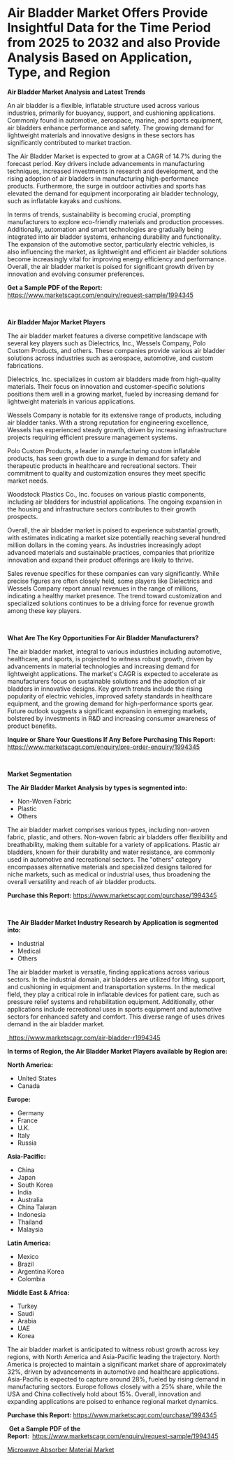 <p><h1>Air Bladder Market Offers Provide Insightful Data for the Time Period from 2025 to 2032 and also Provide Analysis Based on Application, Type, and Region</h1></p><p><strong>Air Bladder Market Analysis and Latest Trends</strong></p>
<p><p>An air bladder is a flexible, inflatable structure used across various industries, primarily for buoyancy, support, and cushioning applications. Commonly found in automotive, aerospace, marine, and sports equipment, air bladders enhance performance and safety. The growing demand for lightweight materials and innovative designs in these sectors has significantly contributed to market traction.</p><p>The Air Bladder Market is expected to grow at a CAGR of 14.7% during the forecast period. Key drivers include advancements in manufacturing techniques, increased investments in research and development, and the rising adoption of air bladders in manufacturing high-performance products. Furthermore, the surge in outdoor activities and sports has elevated the demand for equipment incorporating air bladder technology, such as inflatable kayaks and cushions.</p><p>In terms of trends, sustainability is becoming crucial, prompting manufacturers to explore eco-friendly materials and production processes. Additionally, automation and smart technologies are gradually being integrated into air bladder systems, enhancing durability and functionality. The expansion of the automotive sector, particularly electric vehicles, is also influencing the market, as lightweight and efficient air bladder solutions become increasingly vital for improving energy efficiency and performance. Overall, the air bladder market is poised for significant growth driven by innovation and evolving consumer preferences.</p></p>
<p><strong>Get a Sample PDF of the Report:&nbsp;</strong> <a href="https://www.marketscagr.com/enquiry/request-sample/1994345?utm_campaign=3018&utm_medium=2&utm_source=Github&utm_content=ia&utm_term=05042025&utm_id=air-bladder">https://www.marketscagr.com/enquiry/request-sample/1994345</a></p>
<p>&nbsp;</p>
<p><strong>Air Bladder Major Market Players</strong></p>
<p><p>The air bladder market features a diverse competitive landscape with several key players such as Dielectrics, Inc., Wessels Company, Polo Custom Products, and others. These companies provide various air bladder solutions across industries such as aerospace, automotive, and custom fabrications.</p><p>Dielectrics, Inc. specializes in custom air bladders made from high-quality materials. Their focus on innovation and customer-specific solutions positions them well in a growing market, fueled by increasing demand for lightweight materials in various applications.</p><p>Wessels Company is notable for its extensive range of products, including air bladder tanks. With a strong reputation for engineering excellence, Wessels has experienced steady growth, driven by increasing infrastructure projects requiring efficient pressure management systems.</p><p>Polo Custom Products, a leader in manufacturing custom inflatable products, has seen growth due to a surge in demand for safety and therapeutic products in healthcare and recreational sectors. Their commitment to quality and customization ensures they meet specific market needs.</p><p>Woodstock Plastics Co., Inc. focuses on various plastic components, including air bladders for industrial applications. The ongoing expansion in the housing and infrastructure sectors contributes to their growth prospects.</p><p>Overall, the air bladder market is poised to experience substantial growth, with estimates indicating a market size potentially reaching several hundred million dollars in the coming years. As industries increasingly adopt advanced materials and sustainable practices, companies that prioritize innovation and expand their product offerings are likely to thrive.</p><p>Sales revenue specifics for these companies can vary significantly. While precise figures are often closely held, some players like Dielectrics and Wessels Company report annual revenues in the range of millions, indicating a healthy market presence. The trend toward customization and specialized solutions continues to be a driving force for revenue growth among these key players.</p></p>
<p>&nbsp;</p>
<p><strong>What Are The Key Opportunities For Air Bladder Manufacturers?</strong></p>
<p><p>The air bladder market, integral to various industries including automotive, healthcare, and sports, is projected to witness robust growth, driven by advancements in material technologies and increasing demand for lightweight applications. The market's CAGR is expected to accelerate as manufacturers focus on sustainable solutions and the adoption of air bladders in innovative designs. Key growth trends include the rising popularity of electric vehicles, improved safety standards in healthcare equipment, and the growing demand for high-performance sports gear. Future outlook suggests a significant expansion in emerging markets, bolstered by investments in R&D and increasing consumer awareness of product benefits.</p></p>
<p><strong>Inquire or Share Your Questions If Any Before Purchasing This Report:</strong> <a href="https://www.marketscagr.com/enquiry/pre-order-enquiry/1994345?utm_campaign=3018&utm_medium=2&utm_source=Github&utm_content=ia&utm_term=05042025&utm_id=air-bladder">https://www.marketscagr.com/enquiry/pre-order-enquiry/1994345</a></p>
<p>&nbsp;</p>
<p><strong>Market Segmentation</strong></p>
<p><strong>The Air Bladder Market Analysis by types is segmented into:</strong></p>
<p><ul><li>Non-Woven Fabric</li><li>Plastic</li><li>Others</li></ul></p>
<p><p>The air bladder market comprises various types, including non-woven fabric, plastic, and others. Non-woven fabric air bladders offer flexibility and breathability, making them suitable for a variety of applications. Plastic air bladders, known for their durability and water resistance, are commonly used in automotive and recreational sectors. The "others" category encompasses alternative materials and specialized designs tailored for niche markets, such as medical or industrial uses, thus broadening the overall versatility and reach of air bladder products.</p></p>
<p><strong>Purchase this Report:&nbsp;</strong><a href="https://www.marketscagr.com/purchase/1994345?utm_campaign=3018&utm_medium=2&utm_source=Github&utm_content=ia&utm_term=05042025&utm_id=air-bladder">https://www.marketscagr.com/purchase/1994345</a></p>
<p>&nbsp;</p>
<p><strong>The Air Bladder Market Industry Research by Application is segmented into:</strong></p>
<p><ul><li>Industrial</li><li>Medical</li><li>Others</li></ul></p>
<p><p>The air bladder market is versatile, finding applications across various sectors. In the industrial domain, air bladders are utilized for lifting, support, and cushioning in equipment and transportation systems. In the medical field, they play a critical role in inflatable devices for patient care, such as pressure relief systems and rehabilitation equipment. Additionally, other applications include recreational uses in sports equipment and automotive sectors for enhanced safety and comfort. This diverse range of uses drives demand in the air bladder market.</p></p>
<p><a href="https://www.marketscagr.com/air-bladder-r1994345?utm_campaign=3018&utm_medium=2&utm_source=Github&utm_content=ia&utm_term=05042025&utm_id=air-bladder">&nbsp;https://www.marketscagr.com/air-bladder-r1994345</a></p>
<p><strong>In terms of Region, the Air Bladder Market Players available by Region are:</strong></p>
<p>
    <p> <strong> North America: </strong>
        <ul>
            <li>United States</li>
            <li>Canada</li>
        </ul>
        </p> 
    <p> <strong> Europe: </strong>
        <ul>
            <li>Germany</li>
            <li>France</li>
            <li>U.K.</li>
            <li>Italy</li>
            <li>Russia</li>
        </ul>
        </p> 
    <p> <strong> Asia-Pacific: </strong>
        <ul>
            <li>China</li>
            <li>Japan</li>
            <li>South Korea</li>
            <li>India</li>
            <li>Australia</li>
            <li>China Taiwan</li>
            <li>Indonesia</li>
            <li>Thailand</li>
            <li>Malaysia</li>
        </ul>
        </p> 
    <p> <strong> Latin America: </strong>
        <ul>
            <li>Mexico</li>
            <li>Brazil</li>
            <li>Argentina Korea</li>
            <li>Colombia</li>
        </ul>
        </p> 
    <p> <strong> Middle East & Africa: </strong>
        <ul>
            <li>Turkey</li>
            <li>Saudi</li>
            <li>Arabia</li>
            <li>UAE</li>
            <li>Korea</li>
        </ul>
    </p>
    </p>
<p><p>The air bladder market is anticipated to witness robust growth across key regions, with North America and Asia-Pacific leading the trajectory. North America is projected to maintain a significant market share of approximately 32%, driven by advancements in automotive and healthcare applications. Asia-Pacific is expected to capture around 28%, fueled by rising demand in manufacturing sectors. Europe follows closely with a 25% share, while the USA and China collectively hold about 15%. Overall, innovation and expanding applications are poised to enhance regional market dynamics.</p></p>
<p><strong>Purchase this Report: </strong><a href="https://www.marketscagr.com/purchase/1994345?utm_campaign=3018&utm_medium=2&utm_source=Github&utm_content=ia&utm_term=05042025&utm_id=air-bladder">https://www.marketscagr.com/purchase/1994345</a></p>
<p>&nbsp;<strong>Get a Sample PDF of the Report:&nbsp;&nbsp;</strong><a href="https://www.marketscagr.com/enquiry/request-sample/1994345?utm_campaign=3018&utm_medium=2&utm_source=Github&utm_content=ia&utm_term=05042025&utm_id=air-bladder">https://www.marketscagr.com/enquiry/request-sample/1994345</a></p>
<p><strong></strong></p>
<p><p><a href="https://github.com/tumacaakesha78/Market-Research-Report-List-1/blob/main/microwave-absorber-material-market.md?utm_campaign=3018&utm_medium=2&utm_source=Github&utm_content=ia&utm_term=05042025&utm_id=air-bladder">Microwave Absorber Material Market</a></p></p>